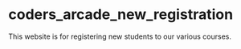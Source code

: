 # coders_arcade_new_registration
This website is for registering new students to our various courses.
